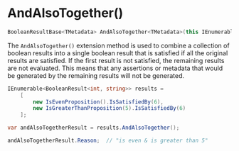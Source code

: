 # AndAlsoTogether()

```csharp
BooleanResultBase<TMetadata> AndAlsoTogether<TMetadata>(this IEnumerable<BooleanResultBase<TMetadata>> results)
```

The `AndAlsoTogether()` extension method is used to combine a collection of boolean results into a single boolean result
that is satisfied if all the original results are satisfied.  If the first result is not satisfied, the remaining
results are not evaluated.  This means that any assertions or metadata that would be generated by the
remaining results will not be generated.

```csharp
IEnumerable<BooleanResult<int, string>> results = 
    [
        new IsEvenProposition().IsSatisfiedBy(6),
        new IsGreaterThanProposition(5).IsSatisfiedBy(6)
    ];

var andAlsoTogetherResult = results.AndAlsoTogether();

andAlsoTogetherResult.Reason;  // "is even & is greater than 5"
```